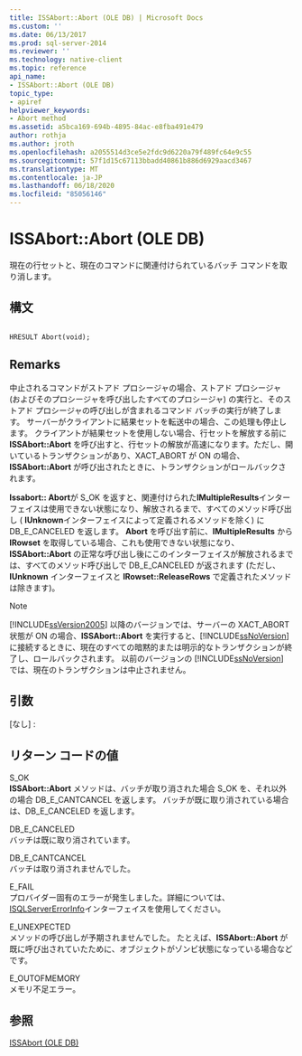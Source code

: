 ```yaml
---
title: ISSAbort::Abort (OLE DB) | Microsoft Docs
ms.custom: ''
ms.date: 06/13/2017
ms.prod: sql-server-2014
ms.reviewer: ''
ms.technology: native-client
ms.topic: reference
api_name:
- ISSAbort::Abort (OLE DB)
topic_type:
- apiref
helpviewer_keywords:
- Abort method
ms.assetid: a5bca169-694b-4895-84ac-e8fba491e479
author: rothja
ms.author: jroth
ms.openlocfilehash: a2055514d3ce5e2fdc9d6220a79f489fc64e9c55
ms.sourcegitcommit: 57f1d15c67113bbadd40861b886d6929aacd3467
ms.translationtype: MT
ms.contentlocale: ja-JP
ms.lasthandoff: 06/18/2020
ms.locfileid: "85056146"
---
```

# <a name="issabortabort-ole-db"></a>ISSAbort::Abort (OLE DB)
  現在の行セットと、現在のコマンドに関連付けられているバッチ コマンドを取り消します。  
  
## <a name="syntax"></a>構文  
  
```  
  
HRESULT Abort(void);  
```  
  
## <a name="remarks"></a>Remarks  
 中止されるコマンドがストアド プロシージャの場合、ストアド プロシージャ (およびそのプロシージャを呼び出したすべてのプロシージャ) の実行と、そのストアド プロシージャの呼び出しが含まれるコマンド バッチの実行が終了します。 サーバーがクライアントに結果セットを転送中の場合、この処理も停止します。 クライアントが結果セットを使用しない場合、行セットを解放する前に **ISSAbort::Abort** を呼び出すと、行セットの解放が高速になります。ただし、開いているトランザクションがあり、XACT_ABORT が ON の場合、**ISSAbort::Abort** が呼び出されたときに、トランザクションがロールバックされます。  
  
 **Issabort:: Abort**が S_OK を返すと、関連付けられた**IMultipleResults**インターフェイスは使用できない状態になり、解放されるまで、すべてのメソッド呼び出し ( **IUnknown**インターフェイスによって定義されるメソッドを除く) に DB_E_CANCELED を返します。 **Abort** を呼び出す前に、**IMultipleResults** から **IRowset** を取得している場合、これも使用できない状態になり、**ISSAbort::Abort** の正常な呼び出し後にこのインターフェイスが解放されるまでは、すべてのメソッド呼び出しで DB_E_CANCELED が返されます (ただし、**IUnknown** インターフェイスと **IRowset::ReleaseRows** で定義されたメソッドは除きます)。  
  
> [!NOTE]  
>  [!INCLUDE[ssVersion2005](../../includes/ssversion2005-md.md)] 以降のバージョンでは、サーバーの XACT_ABORT 状態が ON の場合、**ISSAbort::Abort** を実行すると、[!INCLUDE[ssNoVersion](../../includes/ssnoversion-md.md)] に接続するときに、現在のすべての暗黙的または明示的なトランザクションが終了し、ロールバックされます。 以前のバージョンの [!INCLUDE[ssNoVersion](../../includes/ssnoversion-md.md)] では、現在のトランザクションは中止されません。  
  
## <a name="arguments"></a>引数  
 [なし] :  
  
## <a name="return-code-values"></a>リターン コードの値  
 S_OK  
 **ISSAbort::Abort** メソッドは、バッチが取り消された場合 S_OK を、それ以外の場合 DB_E_CANTCANCEL を返します。 バッチが既に取り消されている場合は、DB_E_CANCELED を返します。  
  
 DB_E_CANCELED  
 バッチは既に取り消されています。  
  
 DB_E_CANTCANCEL  
 バッチは取り消されませんでした。  
  
 E_FAIL  
 プロバイダー固有のエラーが発生しました。詳細については、 [ISQLServerErrorInfo](../../database-engine/dev-guide/isqlservererrorinfo-ole-db.md)インターフェイスを使用してください。  
  
 E_UNEXPECTED  
 メソッドの呼び出しが予期されませんでした。 たとえば、**ISSAbort::Abort** が既に呼び出されていたために、オブジェクトがゾンビ状態になっている場合などです。  
  
 E_OUTOFMEMORY  
 メモリ不足エラー。  
  
## <a name="see-also"></a>参照  
 [ISSAbort &#40;OLE DB&#41;](../../database-engine/dev-guide/issabort-ole-db.md)  
  
  
